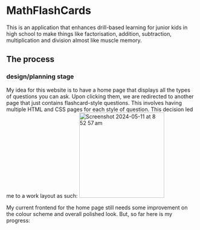 # MathFlashCards
This is an application that enhances drill-based learning for junior kids in high school to make things like factorisation, addition, subtraction, multiplication and division almost like muscle memory.

<h2> The process </h2>

<h3> design/planning stage </h3>
My idea for this website is to have a home page that displays all the types of questions you can ask. Upon clicking them, we are redirected to another page that just contains flashcard-style questions. This involves having multiple HTML and CSS pages for each style of question. This decision led me to a work layout as such:

<img width="225" alt="Screenshot 2024-05-11 at 8 52 57 am" src="https://github.com/zohairO/MathFlashCardsProject/assets/153825596/941f8d5e-5d9b-42ea-8f5f-ce91ba44adc1">

My current frontend for the home page still needs some improvement on the colour scheme and overall polished look. But, so far here is my progress:
